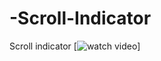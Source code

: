 # -Scroll-Indicator
Scroll indicator 
[![watch video](https://i.postimg.cc/Dz1dvggW/scroll-indicator.png)]
